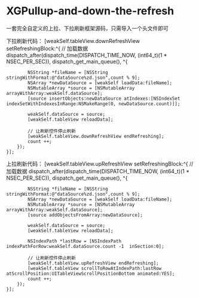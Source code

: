 # XGPullup-and-down-the-refresh
一套完全自定义的上拉、下拉刷新框架源码，只需导入一个头文件即可

下拉刷新代码：
    [weakSelf.tableView.downRefreshView setRefreshingBlock:^{
        // 加载数据
        dispatch_after(dispatch_time(DISPATCH_TIME_NOW, (int64_t)(1 * NSEC_PER_SEC)), dispatch_get_main_queue(), ^{
             
            NSString *fileName = [NSString stringWithFormat:@"dataSource%zd.json",count % 9];
            NSArray *newDataSource = [weakSelf loadData:fileName];
            NSMutableArray *source = [NSMutableArray arrayWithArray:weakSelf.dataSource];
            [source insertObjects:newDataSource atIndexes:[NSIndexSet indexSetWithIndexesInRange:NSMakeRange(0, newDataSource.count)]];
             
            weakSelf.dataSource = source;
            [weakSelf.tableView reloadData];
             
            // 让刷新控件停止刷新
            [weakSelf.tableView.downRefreshView endRefreshing];
            count ++;
        });
    }];

上拉刷新代码：
    [weakSelf.tableView.upRefreshView setRefreshingBlock:^{
       // 加载数据
        dispatch_after(dispatch_time(DISPATCH_TIME_NOW, (int64_t)(1 * NSEC_PER_SEC)), dispatch_get_main_queue(), ^{
             
            NSString *fileName = [NSString stringWithFormat:@"dataSource%zd.json",count % 9];
            NSArray *newDataSource = [weakSelf loadData:fileName];
            NSMutableArray *source = [NSMutableArray arrayWithArray:weakSelf.dataSource];
            [source addObjectsFromArray:newDataSource];
             
            weakSelf.dataSource = source;
            [weakSelf.tableView reloadData];
             
            NSIndexPath *lastRow = [NSIndexPath indexPathForRow:weakSelf.dataSource.count -1  inSection:0];
             
            // 让刷新控件停止刷新
            [weakSelf.tableView.upRefreshView endRefreshing];
            [weakSelf.tableView scrollToRowAtIndexPath:lastRow atScrollPosition:UITableViewScrollPositionBottom animated:YES];
            count ++;
        });
    }];
